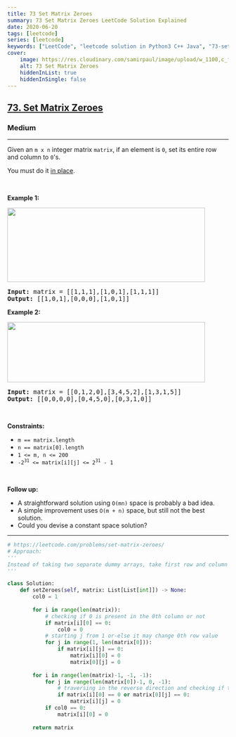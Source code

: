```yaml
---
title: 73 Set Matrix Zeroes
summary: 73 Set Matrix Zeroes LeetCode Solution Explained
date: 2020-06-20
tags: [leetcode]
series: [leetcode]
keywords: ["LeetCode", "leetcode solution in Python3 C++ Java", "73-set-matrix-zeroes LeetCode Solution Explained"]
cover:
    image: https://res.cloudinary.com/samirpaul/image/upload/w_1100,c_fit,co_rgb:FFFFFF,l_text:Arial_75_bold:73 Set Matrix Zeroes - Solution Explained/problem-solving.webp
    alt: 73 Set Matrix Zeroes
    hiddenInList: true
    hiddenInSingle: false
---
```



<h2><a href="https://leetcode.com/problems/set-matrix-zeroes/">73. Set Matrix Zeroes</a></h2><h3>Medium</h3><hr><div><p>Given an <code>m x n</code> integer matrix <code>matrix</code>, if an element is <code>0</code>, set its entire row and column to <code>0</code>'s.</p>

<p>You must do it <a href="https://en.wikipedia.org/wiki/In-place_algorithm" target="_blank">in place</a>.</p>

<p>&nbsp;</p>
<p><strong>Example 1:</strong></p>
<img alt="" src="https://assets.leetcode.com/uploads/2020/08/17/mat1.jpg" style="width: 450px; height: 169px;">
<pre><strong>Input:</strong> matrix = [[1,1,1],[1,0,1],[1,1,1]]
<strong>Output:</strong> [[1,0,1],[0,0,0],[1,0,1]]
</pre>

<p><strong>Example 2:</strong></p>
<img alt="" src="https://assets.leetcode.com/uploads/2020/08/17/mat2.jpg" style="width: 450px; height: 137px;">
<pre><strong>Input:</strong> matrix = [[0,1,2,0],[3,4,5,2],[1,3,1,5]]
<strong>Output:</strong> [[0,0,0,0],[0,4,5,0],[0,3,1,0]]
</pre>

<p>&nbsp;</p>
<p><strong>Constraints:</strong></p>

<ul>
	<li><code>m == matrix.length</code></li>
	<li><code>n == matrix[0].length</code></li>
	<li><code>1 &lt;= m, n &lt;= 200</code></li>
	<li><code>-2<sup>31</sup> &lt;= matrix[i][j] &lt;= 2<sup>31</sup> - 1</code></li>
</ul>

<p>&nbsp;</p>
<p><strong>Follow up:</strong></p>

<ul>
	<li>A straightforward solution using <code>O(mn)</code> space is probably a bad idea.</li>
	<li>A simple improvement uses <code>O(m + n)</code> space, but still not the best solution.</li>
	<li>Could you devise a constant space solution?</li>
</ul>
</div>

---




```python
# https://leetcode.com/problems/set-matrix-zeroes/
# Approach:
'''
Instead of taking two separate dummy arrays, take first row and column of the matrix as the array for checking whether the particular column or row has the value 0 or not. Since matrix[0][0] are overlapping. Therefore take separate variable col0(say) to check if the 0th column has 0 or not and use matrix[0][0] to check if the 0th row has 0 or not. Now traverse from last element to the first element and check if matrix[i][0]==0 || matrix[0][j]==0 and if true set matrix[i][j]=0, else continue.
'''

class Solution:
    def setZeroes(self, matrix: List[List[int]]) -> None:
        col0 = 1
        
        for i in range(len(matrix)):
            # checking if 0 is present in the 0th column or not
            if matrix[i][0] == 0: 
                col0 = 0
            # starting j from 1 or-else it may change 0th row value
            for j in range(1, len(matrix[0])): 
                if matrix[i][j] == 0:
                    matrix[i][0] = 0
                    matrix[0][j] = 0
        
        for i in range(len(matrix)-1, -1, -1):
            for j in range(len(matrix[0])-1, 0, -1):
                # traversing in the reverse direction and checking if the row or col has 0 or not and setting values of matrix accordingly.
                if matrix[i][0] == 0 or matrix[0][j] == 0:
                    matrix[i][j] = 0
            if col0 == 0:
                matrix[i][0] = 0
                    
        return matrix
```
